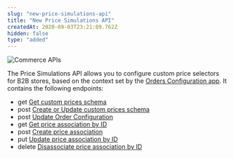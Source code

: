 ```yaml
---
slug: "new-price-simulations-api"
title: "New Price Simulations API"
createdAt: 2020-09-03T23:21:09.762Z
hidden: false
type: "added"
---
```


![Commerce APIs](https://img.shields.io/badge/-Commerce%20APIs-brightgreen)

The Price Simulations API allows you to configure custom price selectors for B2B stores, based on the context set by the [Orders Configuration app](https://vtex.io/docs/components/content-blocks/vtex.order-configuration/readme/). It contains the following endpoints:

- get [Get custom prices schema](ref:get_-v-custom-prices-session-schema)
- post [Create or Update custom prices schema](ref:post_-v-custom-prices-session-schema)
- post [Update Order Configuration](ref:post_sessions)
- get [Get price association by ID](ref:get_-v-custom-prices-rules-priceassociationid)
- post [Create price association](ref:post_-v-custom-prices-rules)
- put [Update price association by ID](ref:put_-v-custom-prices-rules-priceassociationid)
- delete [Disassociate price association by ID](ref:delete_-v-custom-prices-rules-priceassociationid)
